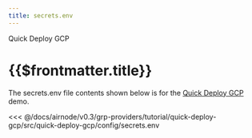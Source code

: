 ```yaml
---
title: secrets.env
---
```


<TitleSpan>Quick Deploy GCP</TitleSpan>

# {{$frontmatter.title}}

The secrets.env file contents shown below is for the [Quick Deploy GCP](./)
demo.

<!-- prettier-ignore -->
<<< @/docs/airnode/v0.3/grp-providers/tutorial/quick-deploy-gcp/src/quick-deploy-gcp/config/secrets.env
